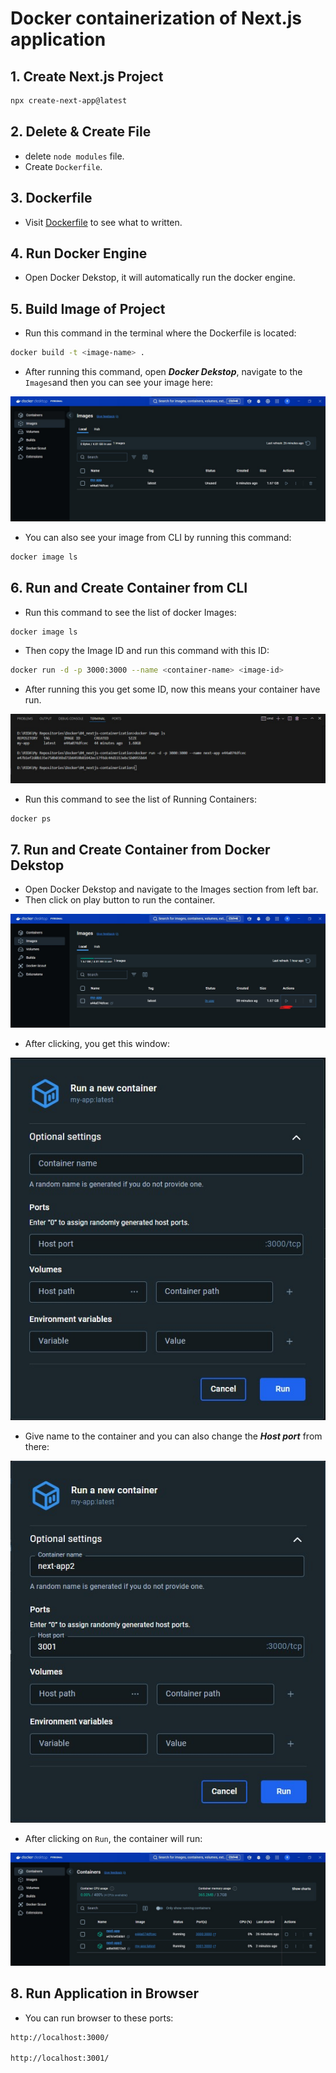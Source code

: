 # Docker containerization of Next.js application 

## 1. Create Next.js Project

```bash
npx create-next-app@latest
```

## 2. Delete & Create File

- delete `node modules` file.
- Create `Dockerfile`.

## 3. Dockerfile

- Visit [Dockerfile](/04_nextjs-containerization/Dockerfile) to see what to written.

## 4. Run Docker Engine

- Open Docker Dekstop, it will automatically run the docker engine.

## 5. Build Image of Project

- Run this command in the terminal where the Dockerfile is located:

```bash
docker build -t <image-name> .
```

- After running this command, open ***Docker Dekstop***, navigate to the `Images`and then you can see your image here:

![Ss](/04_nextjs-containerization/public/docker-image.jpg)

- You can also see your image from CLI by running this command:

```bash
docker image ls
```

## 6. Run and Create Container from CLI

- Run this command to see the list of docker Images:

```bash
docker image ls
```

- Then copy the Image ID and run this command with this ID:

```bash
docker run -d -p 3000:3000 --name <container-name> <image-id>
```

- After running this you get some ID, now this means your container have run.

![Ss](/04_nextjs-containerization/public/container-cli.jpg)

- Run this command to see the list of Running Containers:

```bash
docker ps
```

## 7. Run and Create Container from Docker Dekstop

- Open Docker Dekstop and navigate to the Images section from left bar.
- Then click on play button to run the container.

![Ss](/04_nextjs-containerization/public/container-dekstop.jpg)

- After clicking, you get this window:

![Ss](/04_nextjs-containerization/public/container-docker2.jpg)

- Give name to the container and you can also change the ***Host port*** from there:

![Ss](/04_nextjs-containerization/public/container-docker3.jpg)

- After clicking on `Run`, the container will run:

![Ss](/04_nextjs-containerization/public/container-docker4.jpg)

## 8. Run Application in Browser

- You can run browser to these ports:

```bash
http://localhost:3000/

http://localhost:3001/
```